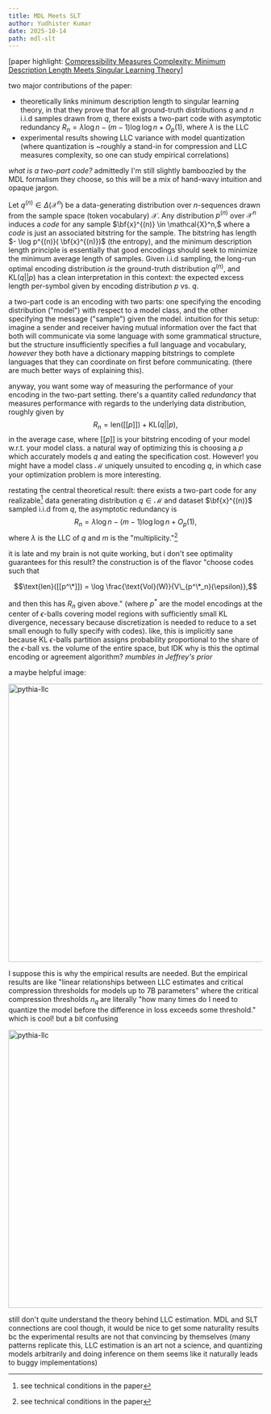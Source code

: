 ```yaml
---
title: MDL Meets SLT
author: Yudhister Kumar
date: 2025-10-14
path: mdl-slt
---
```


[paper highlight: [Compressibility Measures Complexity: Minimum Description Length Meets Singular Learning Theory](https://arxiv.org/abs/2510.12077v1)]

two major contributions of the paper:
- theoretically links minimum description length to singular learning theory, in that they prove that for all ground-truth distributions $q$ and $n$ i.i.d samples drawn from $q,$ there exists a two-part code with asymptotic redundancy $R_n = \lambda \log n - (m-1) \log \log n + O_p(1),$ where $\lambda$ is the LLC
- experimental results showing LLC variance with model quantization (where quantization is ~roughly a stand-in for compression and LLC measures complexity, so one can study empirical correlations)

*what is a two-part code?* admittedly I'm still slightly bamboozled by the MDL formalism they choose, so this will be a mix of hand-wavy intuition and opaque jargon. 

Let $q^{(n)} \in \Delta (\mathcal{X}^n)$ be a data-generating distribution over $n$-sequences drawn from the sample space (token vocabulary) $\mathcal{X}.$ Any distribution $p^{(n)}$ over $\mathcal{X}^n$ induces a *code* for any sample $\bf{x}^{(n)} \in \mathcal{X}^n,$ where a *code* is just an associated bitstring for the sample. The bitstring has length $- \log p^{(n)}( \bf{x}^{(n)})$ (the entropy), and the minimum description length principle is essentially that good encodings should seek to minimize the minimum average length of samples. Given i.i.d sampling, the long-run optimal encoding distribution *is* the ground-truth distribution $q^{(n)},$ and $\text{KL}(q||p)$ has a clean interpretation in this context: the expected excess length per-symbol given by encoding distribution $p$ vs. $q.$

a two-part code is an encoding with two parts: one specifying the encoding distribution ("model") with respect to a model class, and the other specifying the message ("sample") given the model. intuition for this setup: imagine a sender and receiver having mutual information over the fact that both will communicate via some language with some grammatical structure, but the structure insufficiently specifies a full language and vocabulary, *however* they both have a dictionary mapping bitstrings to complete languages that they can coordinate on first before communicating. (there are much better ways of explaining this). 

anyway, you want some way of measuring the performance of your encoding in the two-part setting. there's a quantity called *redundancy* that measures performance with regards to the underlying data distribution, roughly given by 
$$
R_n = \text{len}([[p]]) + \text{KL}(q || p),
$$
in the average case, where $[[p]]$ is your bitstring encoding of your model w.r.t. your model class. a natural way of optimizing this is choosing a $p$ which accurately models $q$ and eating the specification cost. However! you might have a  model class $\mathcal{M}$ uniquely unsuited to encoding $q,$ in which case your optimization problem is more interesting. 

restating the central theoretical result: there exists a two-part code for any realizable[^1] data generating distribution $q \in \mathcal{M}$ and dataset $\bf{x}^{(n)}$ sampled i.i.d from $q,$ the asymptotic redundancy is
$$
R_n = \lambda \log n - (m - 1) \log \log n + O_p(1),
$$
where $\lambda$ is the LLC of $q$ and $m$ is the "multiplicity."[^1]

it is late and my brain is not quite working, but i don't see optimality guarantees for this result? the construction is of the flavor "choose codes such that

$$\text{len}([[p^\*]]) = \log \frac{\text{Vol}(W)}{V\_{p^\*_n}(\epsilon)},$$

and then this has $R_n$ given above." (where $p^*$ are the model encodings at the center of $\epsilon$-balls covering model regions with sufficiently small KL divergence, necessary because discretization is needed to reduce to a set small enough to fully specify with codes). like, this is implicitly sane because $\text{KL}$ $\epsilon$-balls partition assigns probability proportional to the share of the $\epsilon$-ball vs. the volume of the entire space, but IDK why is this the optimal encoding or agreement algorithm? *mumbles in Jeffrey's prior* 

a maybe helpful image: 

<img src="/images/degeneracy-compressibility.png" alt="pythia-llc" width="550"/>

I suppose this is why the empirical results are needed. But the empirical results are like "linear relationships between LLC estimates and critical compression thresholds for models up to 7B parameters" where the critical compression thresholds $n_q$ are literally "how many times do I need to quantize the model before the difference in loss exceeds some threshold." which is cool! but a bit confusing

<img src="/images/pythia-quantization.png" alt="pythia-llc" width="550"/>

still don't quite understand the theory behind LLC estimation. MDL and SLT connections are cool though, it would be nice to get some naturality results bc the experimental results are not that convincing by themselves (many patterns replicate this, LLC estimation is an art not a science, and quantizing models arbitrarily and doing inference on them seems like it naturally leads to buggy implementations)

[^1]: see technical conditions in the paper



